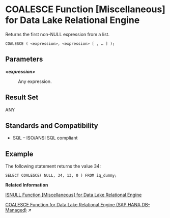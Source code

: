 <!-- loioa53d627984f21015a1fa9a5eb36a5dde -->

# COALESCE Function \[Miscellaneous\] for Data Lake Relational Engine

Returns the first non-NULL expression from a list.



```
COALESCE ( <expression>, <expression> [ , … ] );
```



<a name="loioa53d627984f21015a1fa9a5eb36a5dde__COALESCE_parm1"/>

## Parameters


<dl>
<dt><b>

*<expression\>*

</b></dt>
<dd>

Any expression.



</dd>
</dl>



<a name="loioa53d627984f21015a1fa9a5eb36a5dde__COALESCE_returns1"/>

## Result Set

ANY



<a name="loioa53d627984f21015a1fa9a5eb36a5dde__COALESCE_standards1"/>

## Standards and Compatibility

-   SQL – ISO/ANSI SQL compliant



<a name="loioa53d627984f21015a1fa9a5eb36a5dde__COALESCE_examples"/>

## Example

The following statement returns the value 34:

```
SELECT COALESCE( NULL, 34, 13, 0 ) FROM iq_dummy;
```

**Related Information**  


[ISNULL Function \[Miscellaneous\] for Data Lake Relational Engine](isnull-function-miscellaneous-for-data-lake-relational-engine-a55a73c.md "Returns the value of the first non-NULL expression in the parameter list.")

[COALESCE Function for Data Lake Relational Engine (SAP HANA DB-Managed)](https://help.sap.com/viewer/a898e08b84f21015969fa437e89860c8/2024_1_QRC/en-US/4af5411816c4466b9335a79034b00833.html "Returns the first non-NULL expression from a list.") :arrow_upper_right:

